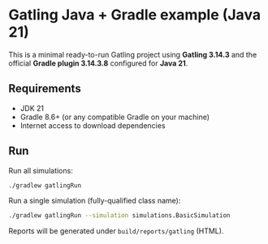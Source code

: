 # Gatling Java + Gradle example (Java 21)

This is a minimal ready-to-run Gatling project using **Gatling 3.14.3** and the official **Gradle plugin 3.14.3.8** configured for **Java 21**.

## Requirements
- JDK 21
- Gradle 8.6+ (or any compatible Gradle on your machine)
- Internet access to download dependencies

## Run
Run all simulations:
```bash
./gradlew gatlingRun
```

Run a single simulation (fully-qualified class name):
```bash
./gradlew gatlingRun --simulation simulations.BasicSimulation
```

Reports will be generated under `build/reports/gatling` (HTML).

